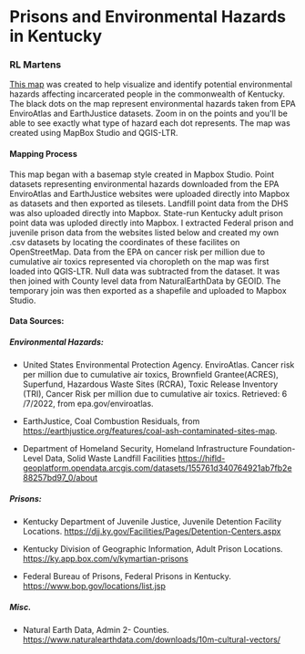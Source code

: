 # Prisons and Environmental Hazards in Kentucky
### RL Martens

<a href="https://cherrycomb.github.io/kentucky-prison-EJ/" target="_blank">This map</a> was created to help visualize and identify potential environmental hazards affecting incarcerated people in the commonwealth of Kentucky. The black dots on the map represent environmental hazards taken from EPA EnviroAtlas and EarthJustice datasets. Zoom in on the points and you'll be able to see exactly what type of hazard each dot represents. The map was created using MapBox Studio and QGIS-LTR.

#### Mapping Process

This map began with a basemap style created in Mapbox Studio. Point datasets representing environmental hazards downloaded from the EPA EnviroAtlas and EarthJustice websites were uploaded directly into Mapbox as datasets and then exported as tilesets. Landfill point data from the DHS was also uploaded directly into Mapbox.  State-run Kentucky adult prison point data was uploded directly into Mapbox. I extracted Federal prison and juvenile prison data from the websites listed below and created my own .csv datasets by locating the coordinates of these facilites on OpenStreetMap. Data from the EPA on cancer risk per million due to cumulative air toxics represented via choropleth on the map was first loaded into QGIS-LTR. Null data was subtracted from the dataset. It was then joined with County level data from NaturalEarthData by GEOID. The temporary join was then exported as a shapefile and uploaded to Mapbox Studio.

#### Data Sources:

##### Environmental Hazards:

+ United States Environmental Protection Agency. EnviroAtlas. Cancer risk per million due to cumulative air toxics, Brownfield Grantee(ACRES), Superfund, Hazardous Waste Sites (RCRA), Toxic Release Inventory (TRI), Cancer Risk per million due to cumulative air toxics. Retrieved: 6 /7/2022, from epa.gov/enviroatlas. 

+ EarthJustice, Coal Combustion Residuals, from https://earthjustice.org/features/coal-ash-contaminated-sites-map. 

+ Department of Homeland Security, Homeland Infrastructure Foundation-Level Data, Solid Waste Landfill Facilities https://hifld-geoplatform.opendata.arcgis.com/datasets/155761d340764921ab7fb2e88257bd97_0/about

##### Prisons:

+ Kentucky Department of Juvenile Justice, Juvenile Detention Facility Locations. https://djj.ky.gov/Facilities/Pages/Detention-Centers.aspx

+ Kentucky Division of Geographic Information, Adult Prison Locations. https://ky.app.box.com/v/kymartian-prisons

+ Federal Bureau of Prisons, Federal Prisons in Kentucky. https://www.bop.gov/locations/list.jsp  

##### Misc. 

+ Natural Earth Data, Admin 2- Counties. https://www.naturalearthdata.com/downloads/10m-cultural-vectors/ 
